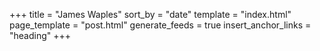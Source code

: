 +++
title = "James Waples"
sort_by = "date"
template = "index.html"
page_template = "post.html"
generate_feeds = true
insert_anchor_links = "heading"
+++
